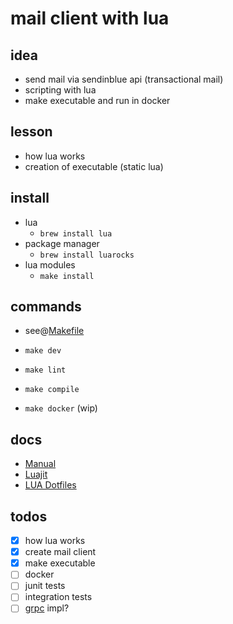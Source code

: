 # mail client with lua

## idea

- send mail via sendinblue api (transactional mail)
- scripting with lua
- make executable and run in docker

## lesson

- how lua works
- creation of executable (static lua)

## install

- lua
  - `brew install lua`
- package manager
  - `brew install luarocks`
- lua modules
  - `make install`

## commands

- see@[Makefile](./Makefile)

- `make dev`
- `make lint`
- `make compile`
- `make docker`  (wip)

## docs

- [Manual](https://www.lua.org/manual/5.4/)
- [Luajit](https://de.quora.com/Was-ist-so-besonders-an-LuaJIT)
- [LUA Dotfiles](https://tewarid.github.io/2014/05/24/lua-dofile-and-globals.html)

## todos

- [x] how lua works
- [x] create mail client
- [x] make executable
- [ ] docker
- [ ] junit tests
- [ ] integration tests
- [ ] [grpc](https://github.com/jinq0123/grpc-lua/blob/master/examples/helloworld/greeter_client.lua) impl?
